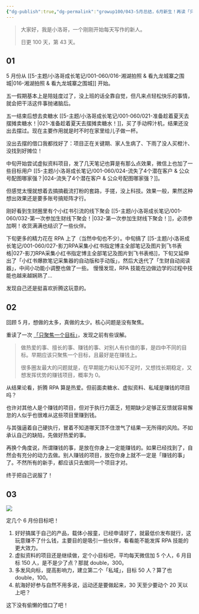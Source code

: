 ```yaml
---
{"dg-publish":true,"dg-permalink":"growup100/043-5月总结，6月新生！再读「只聚焦一个目标」","permalink":"/growup100/043-5月总结，6月新生！再读「只聚焦一个目标」/","tags":["小洛哥成长笔记"],"noteIcon":"1","created":"2024-05-31","updated":"2024-05-31"}
---
```



> 大家好，我是小洛哥，一个刚刚开始每天写作的新人。
> 
> 日更 100 天，第 43 天。

## 01 

5 月份从 [[5-主题/小洛哥成长笔记/001-060/016-湘湖拍照 & 看九龙城寨之围城\|016-湘湖拍照 & 看九龙城寨之围城]] 开始。

五一假期基本上是陪娃度过了，没上班的话全靠自觉，但凡来点轻松快乐的事情，就会把干活这件事抛诸脑后。

五一结束后想去卖糖水 [[5-主题/小洛哥成长笔记/001-060/021-准备趁着夏天去摆摊卖糖水！\|021-准备趁着夏天去摆摊卖糖水！]]，买了手动榨汁机，结果还没出去摆过。现在主要作用就是时不时在家里给儿子做一杯。

没出去摆的借口我都找好了：项目正在关键期、家人生病了、下雨了没人买橙汁、没找到好摊位！

中旬开始尝试虚拟资料项目，发了几天笔记也算是有那么点效果，微信上也加了一些目标用户 [[5-主题/小洛哥成长笔记/001-060/024-流失了4个潜在客户 & 公众号配图哪家强？\|024-流失了4个潜在客户 & 公众号配图哪家强？]]。

但感觉太慢就想着去搞搞截流打粉的套路，手搓，没上科技。效果一般，果然这种想出效果还是要多账号搞矩阵才行。

刚好看到生财圈里有个小红书引流的线下聚会 [[5-主题/小洛哥成长笔记/001-060/032-第一次参加生财线下聚会！\|032-第一次参加生财线下聚会！]]，必须参加啊！收货满满也结识了一些伙伴。

下旬更多的精力花在 RPA 上了（当然中旬也不少）。中旬搞了 [[5-主题/小洛哥成长笔记/001-060/027-影刀RPA采集小红书指定博主全部笔记及图片到飞书表格\|027-影刀RPA采集小红书指定博主全部笔记及图片到飞书表格]]，下旬又延伸出了「小红书爆款笔记采集器的自动版和手动版」，然后大迭代了「生财自动阅读器」，中间小功能小调整也做了一些。 慢慢发现，RPA 技能在边做边学的过程中技能也越来越娴熟了...

发现自己还是挺喜欢折腾这玩意的。

## 02 

回顾 5 月，想做的太多，真做的太少。核心问题是没有聚焦。

重读了一次 [「只聚焦一个目标」](https://t.zsxq.com/19NfWhRtE)，发现之前有些误解。

> 做热爱的事、擅长的事、赚钱的事、对别人有价值的事，是四中不同的目标。早期应该只聚焦一个目标，且最好是在赚钱上。
> 
> 很多圈友最大的问题就是，在早期能力和认知不足时，又想找长期稳定，又想发挥优势的赚钱项目，概率为 0。

从结果论看，折腾 RPA 算是热爱。但前面卖糖水、虚拟资料、私域是赚钱的项目吗？

也许对其他人是个赚钱的项目，但对于执行力匮乏，短期缺少足够正反馈就容易懈怠的人似乎也很难从这些项目里赚到钱。

与其强逼着自己硬执行，冒着不知道哪天顶不住泄气了结果一无所得的风险。不如承认自己的缺陷，先做好热爱的事。

再换个角度说，所谓赚钱的事，是放在你身上一定能赚钱的。如果已经找到了，自然会有充分的动力去做。别人赚钱的项目，放在你身上就不一定是「赚钱的事」了。不然所有的新手，都应该只去做同一个项目才对。

终于把自己说服了！

## 03

![](http://img.xlg.life/images%2F2024%2F05%2F31%2Fe7191cc95cd4468e999dabdbb0756a90_3-4f1c304a09a3c039f19a746c66519375.png)

定几个 6 月份目标吧！
1. 好好搞属于自己的产品，载体小报童，已经申请好了，就最低价发布就行，这玩意赚不了什么钱，主要目的是吸引一些伙伴，看看能不能发挥 RPA 技能的更大效力。
2. 虚拟资料的项目还是继续做，定个小目标吧，平均每天微信加 5 个人，6 月目标 150 人，是不是少了点？那就 double，300。
3. 多发风向标，提高影响力，建立第二个「私域」，目标 50 人？算了也 double，100。
4. 航海好好参与自然不用多说，运动还是要做起来，30 天至少要动个 20 天以上吧？

这下没有偷懒的借口了吧！